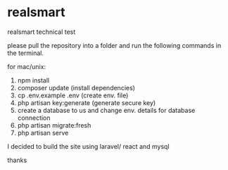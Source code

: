# realsmart
realsmart technical test

please pull the repository into a folder and run the following commands in the terminal.

for mac/unix:
1. npm install
2. composer update  (install dependencies)
3. cp .env.example .env   (create env. file)
4. php artisan key:generate (generate secure key)
5. create a database to us and change env. details for database connection
6. php artisan migrate:fresh
7. php artisan serve



I decided to build the site using laravel/ react and mysql


thanks
